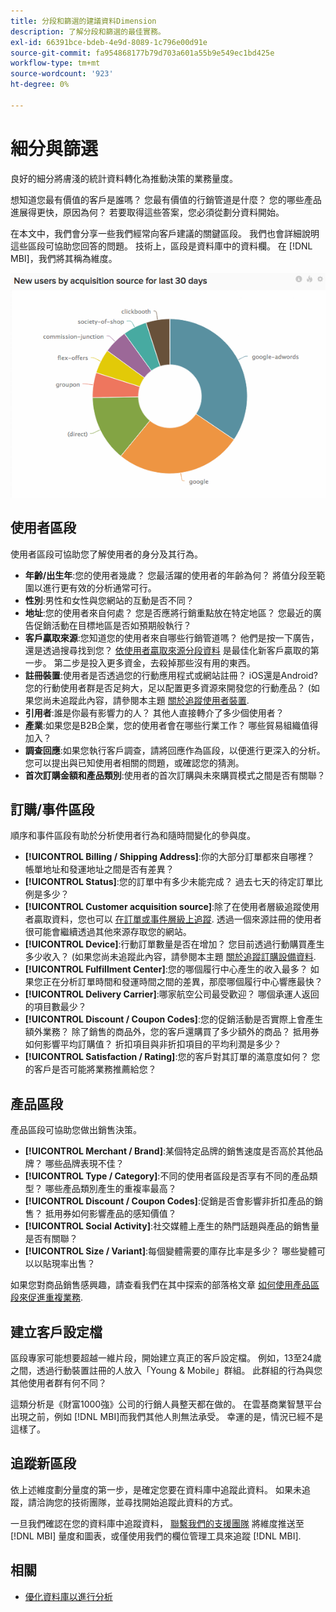 ```yaml
---
title: 分段和篩選的建議資料Dimension
description: 了解分段和篩選的最佳實務。
exl-id: 66391bce-bdeb-4e9d-8089-1c796e00d91e
source-git-commit: fa954868177b79d703a601a55b9e549ec1bd425e
workflow-type: tm+mt
source-wordcount: '923'
ht-degree: 0%

---
```


# 細分與篩選

良好的細分將膚淺的統計資料轉化為推動決策的業務量度。

想知道您最有價值的客戶是誰嗎？ 您最有價值的行銷管道是什麼？ 您的哪些產品進展得更快，原因為何？ 若要取得這些答案，您必須從劃分資料開始。

在本文中，我們會分享一些我們經常向客戶建議的關鍵區段。 我們也會詳細說明這些區段可協助您回答的問題。 技術上，區段是資料庫中的資料欄。 在 [!DNL MBI]，我們將其稱為維度。

![](../../mbi/assets/mbi-critical-segments.png)


## 使用者區段

使用者區段可協助您了解使用者的身分及其行為。

* **年齡/出生年**:您的使用者幾歲？ 您最活躍的使用者的年齡為何？ 將值分段至範圍以進行更有效的分析通常可行。
* **性別**:男性和女性與您網站的互動是否不同？
* **地址**:您的使用者來自何處？ 您是否應將行銷重點放在特定地區？ 您最近的廣告促銷活動在目標地區是否如預期般執行？
* **客戶贏取來源**\:您知道您的使用者來自哪些行銷管道嗎？ 他們是按一下廣告，還是透過搜尋找到您？ [依使用者贏取來源分段資料](../data-analyst/analysis/google-track-user-acq.md) 是最佳化新客戶贏取的第一步。 第二步是投入更多資金，去殺掉那些沒有用的東西。
* **註冊裝置**:使用者是否透過您的行動應用程式或網站註冊？ iOS還是Android? 您的行動使用者群是否足夠大，足以配置更多資源來開發您的行動產品？ (如果您尚未追蹤此內容，請參閱本主題 [關於追蹤使用者裝置](../data-analyst/analysis/track-usr-dev-browser.md).
* **引用者**:誰是你最有影響力的人？ 其他人直接轉介了多少個使用者？
* **產業**:如果您是B2B企業，您的使用者會在哪些行業工作？ 哪些貿易組織值得加入？
* **調查回應**:如果您執行客戶調查，請將回應作為區段，以便進行更深入的分析。 您可以提出與已知使用者相關的問題，或確認您的猜測。
* **首次訂購金額和產品類別**:使用者的首次訂購與未來購買模式之間是否有關聯？

## 訂購/事件區段

順序和事件區段有助於分析使用者行為和隨時間變化的參與度。

* **[!UICONTROL Billing / Shipping Address]**:你的大部分訂單都來自哪裡？ 帳單地址和發運地址之間是否有差異？
* **[!UICONTROL Status]**:您的訂單中有多少未能完成？ 過去七天的待定訂單比例是多少？
* **[!UICONTROL Customer acquisition source]**:除了在使用者層級追蹤使用者贏取資料，您也可以 [在訂單或事件層級上追蹤](../data-analyst/analysis/google-track-user-acq.md). 透過一個來源註冊的使用者很可能會繼續透過其他來源存取您的網站。
* **[!UICONTROL Device]**:行動訂單數量是否在增加？ 您目前透過行動購買產生多少收入？ (如果您尚未追蹤此內容，請參閱本主題 [關於追蹤訂購設備資料](../data-analyst/analysis/track-usr-dev-browser.md).
* **[!UICONTROL Fulfillment Center]**:您的哪個履行中心產生的收入最多？ 如果您正在分析訂單時間和發運時間之間的差異，那麼哪個履行中心響應最快？
* **[!UICONTROL Delivery Carrier]**:哪家航空公司最受歡迎？ 哪個承運人返回的項目數最少？
* **[!UICONTROL Discount / Coupon Codes]**:您的促銷活動是否實際上會產生額外業務？ 除了銷售的商品外，您的客戶還購買了多少額外的商品？ 抵用券如何影響平均訂購值？ 折扣項目與非折扣項目的平均利潤是多少？
* **[!UICONTROL Satisfaction / Rating]**:您的客戶對其訂單的滿意度如何？ 您的客戶是否可能將業務推薦給您？

## 產品區段

產品區段可協助您做出銷售決策。

* **[!UICONTROL Merchant / Brand]**:某個特定品牌的銷售速度是否高於其他品牌？ 哪些品牌表現不佳？
* **[!UICONTROL Type / Category]**:不同的使用者區段是否享有不同的產品類型？ 哪些產品類別產生的重複率最高？
* **[!UICONTROL Discount / Coupon Codes]**:促銷是否會影響非折扣產品的銷售？ 抵用券如何影響產品的感知價值？
* **[!UICONTROL Social Activity]**:社交媒體上產生的熱門話題與產品的銷售量是否有關聯？
* **[!UICONTROL Size / Variant]**:每個變體需要的庫存比率是多少？ 哪些變體可以以貼現率出售？

如果您對商品銷售感興趣，請查看我們在其中探索的部落格文章 [如何使用產品區段來促進重複業務](../data-analyst/analysis/most-value-source-channel.md).

## 建立客戶設定檔

區段專家可能想要超越一維片段，開始建立真正的客戶設定檔。 例如，13至24歲之間，透過行動裝置註冊的人放入「Young &amp; Mobile」群組。 此群組的行為與您其他使用者群有何不同？

這類分析是《財富1000強》公司的行銷人員整天都在做的。 在雲基商業智慧平台出現之前，例如 [!DNL MBI]而我們其他人則無法承受。 幸運的是，情況已經不是這樣了。

## 追蹤新區段

依上述維度劃分量度的第一步，是確定您要在資料庫中追蹤此資料。 如果未追蹤，請洽詢您的技術團隊，並尋找開始追蹤此資料的方式。

一旦我們確認在您的資料庫中追蹤資料， [聯繫我們的支援團隊](https://experienceleague.adobe.com/docs/commerce-knowledge-base/kb/troubleshooting/miscellaneous/mbi-service-policies.html?lang=en) 將維度推送至 [!DNL MBI] 量度和圖表，或僅使用我們的欄位管理工具來追蹤 [!DNL MBI].

## 相關

* [優化資料庫以進行分析](../best-practices/opt-db-analysis.md)
